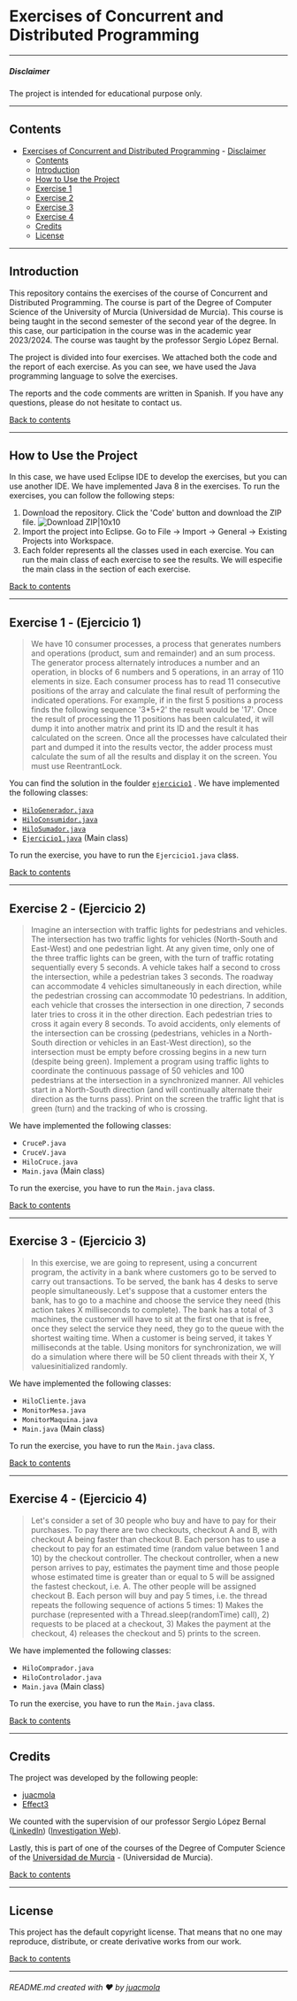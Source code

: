 # Exercises of Concurrent and Distributed Programming 
---
##### Disclaimer
The project is intended for educational purpose only.

---
## Contents
- [Exercises of Concurrent and Distributed Programming](#exercises-of-concurrent-and-distributed-programming)
        - [Disclaimer](#disclaimer)
  - [Contents](#contents)
  - [Introduction](#introduction)
  - [How to Use the Project](#how-to-use-the-project)
  - [Exercise 1](#exercise-1)
  - [Exercise 2](#exercise-2)
  - [Exercise 3](#exercise-3)
  - [Exercise 4](#exercise-4)
  - [Credits](#credits)
  - [License](#license)

---
## Introduction
This repository contains the exercises of the course of Concurrent and Distributed Programming. The course is part of the Degree of Computer Science of the University of Murcia (Universidad de Murcia). This course is being taught in the second semester of the second year of the degree. In this case, our participation in the course was in the academic year 2023/2024. The course was taught by the professor Sergio López Bernal.

The project is divided into four exercises. We attached both the code and the report of each exercise. As you can see, we have used the Java programming language to solve the exercises.

The reports and the code comments are written in Spanish. If you have any questions, please do not hesitate to contact us.

[Back to contents](#contents)

---
## How to Use the Project
In this case, we have used Eclipse IDE to develop the exercises, but you can use another IDE. We have implemented Java 8 in the exercises. 
To run the exercises, you can follow the following steps:
1. Download the repository. Click the 'Code' button and download the ZIP file.
![Download ZIP|10x10](./images/download_zip.png)
2. Import the project into Eclipse. Go to File -> Import -> General -> Existing Projects into Workspace.
3. Each folder represents all the classes used in each exercise. You can run the main class of each exercise to see the results. We will especifie the main class in the section of each exercise.

[Back to contents](#contents)

---
## Exercise 1 - (Ejercicio 1)
>We have 10 consumer processes, a process that generates numbers and operations (product, sum and remainder) and an sum process.
The generator process alternately introduces a number and an operation, in blocks of 6 numbers and 5 operations, in an array of 110 elements in size.
Each consumer process has to read 11 consecutive positions of the array and calculate the final result of performing the indicated operations. For example, if in the first 5 positions a process finds the following sequence '3*5+2' the result would be '17'. Once the result of processing the 11 positions has been calculated, it will dump it into another matrix and print its ID and the result it has calculated on the screen. Once all the processes have calculated their part and dumped it into the results vector, the adder process must calculate the sum of all the results and display it on the screen. You must use ReentrantLock.

You can find the solution in the foulder [`ejercicio1`](./Boletin/src/ejercicio1) . We have implemented the following classes:
- [`HiloGenerador.java`](./Boletin/src/ejercicio1/HiloGenerador.java)
- [`HiloConsumidor.java`](./Boletin/src/ejercicio1/HiloConsumidor.java)
- [`HiloSumador.java`](./Boletin/src/ejercicio1/HiloSumador.java)
- [`Ejercicio1.java`](./Boletin/src/ejercicio1/Ejercicio1.java) (Main class)

To run the exercise, you have to run the `Ejercicio1.java` class.

[Back to contents](#contents)

---
## Exercise 2 - (Ejercicio 2)
>Imagine an intersection with traffic lights for pedestrians and vehicles. The intersection has two traffic lights for vehicles (North-South and East-West) and one pedestrian light.
At any given time, only one of the three traffic lights can be green, with the turn of traffic rotating sequentially every 5 seconds.
A vehicle takes half a second to cross the intersection, while a pedestrian takes 3 seconds. The roadway can accommodate 4 vehicles simultaneously in each direction, while the pedestrian crossing can accommodate 10 pedestrians. In addition, each vehicle that crosses the intersection in one direction, 7 seconds later tries to cross it in the other direction. Each pedestrian tries to cross it again every 8 seconds. To avoid accidents, only elements of the intersection can be crossing (pedestrians, vehicles in a North-South direction or vehicles in an East-West direction), so the intersection must be empty before crossing begins in a new turn (despite being green).
Implement a program using traffic lights to coordinate the continuous passage of 50 vehicles and 100 pedestrians at the intersection in a synchronized manner. All vehicles start in a North-South direction (and will continually alternate their direction as the turns pass). Print on the screen the traffic light that is green (turn) and the tracking of who is crossing.

We have implemented the following classes:
- `CruceP.java`
- `CruceV.java`
- `HiloCruce.java`
- `Main.java` (Main class)
  
To run the exercise, you have to run the `Main.java` class.

[Back to contents](#contents)

---
## Exercise 3 - (Ejercicio 3)
>In this exercise, we are going to represent, using a concurrent program, the activity in a bank where customers go to be served to carry out transactions. To be served, the bank has 4 desks to serve people simultaneously. Let's suppose that a customer enters the bank, has to go to a machine and choose the service they need (this action takes X milliseconds to complete). The bank has a total of 3 machines, the customer will have to sit at the first one that is free, once they select the service they need, they go to the queue with the shortest waiting time. When a customer is being served, it takes Y milliseconds at the table. Using monitors for synchronization, we will do a simulation where there will be 50 client threads with their X, Y values ​​initialized randomly.

We have implemented the following classes:
- `HiloCliente.java`
- `MonitorMesa.java`
- `MonitorMaquina.java`
- `Main.java` (Main class)

To run the exercise, you have to run the `Main.java` class.

[Back to contents](#contents)

---
## Exercise 4 - (Ejercicio 4)
>Let's consider a set of 30 people who buy and have to pay for their purchases. To pay there are two checkouts, checkout A and B, with checkout A being faster than checkout B. Each person has to use a checkout to pay for an estimated time (random value between 1 and 10) by the checkout controller. The checkout controller, when a new person arrives to pay, estimates the payment time and those people whose estimated time is greater than or equal to 5 will be assigned the fastest checkout, i.e. A. The other people will be assigned checkout B. Each person will buy and pay 5 times, i.e. the thread repeats the following sequence of actions 5 times: 1) Makes the purchase (represented with a Thread.sleep(randomTime) call), 2) requests to be placed at a checkout, 3) Makes the payment at the checkout, 4) releases the checkout and 5) prints to the screen.

We have implemented the following classes:
- `HiloComprador.java`
- `HiloControlador.java`
- `Main.java` (Main class)

To run the exercise, you have to run the `Main.java` class.

[Back to contents](#contents)

---
## Credits
The project was developed by the following people:

- [juacmola](https://github.com/juacmola)
- [Effect3](https://github.com/Effect3)

We counted with the supervision of our professor Sergio López Bernal ([LinkedIn](https://www.linkedin.com/in/slopezbernal/?originalSubdomain=es)) ([Investigation Web](https://portalinvestigacion.um.es/investigadores/815441/detalle)).

Lastly, this is part of one of the courses of the Degree of Computer Science of the [Universidad de Murcia](https://www.um.es/web/estudios/grados/informatica) - (Universidad de Murcia).

[Back to contents](#contents)

---
## License
This project has the default copyright license. That means that no one may reproduce, distribute, or create derivative works from our work.

[Back to contents](#contents)

---
###### README.md created with ❤️ by [juacmola](https://github.com/juacmola)